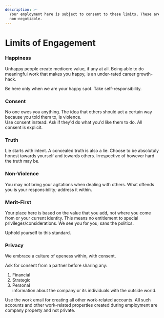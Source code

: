 ```yaml
---
description: >-
  Your employment here is subject to consent to these limits. These are
  non-negotiable.
---
```


# Limits of Engagement

### Happiness

Unhappy people create mediocre value, if any at all. Being able to do meaningful work that makes you happy, is an under-rated career growth-hack. 

Be here only when we are your happy spot. Take self-responsibility.

### 

### Consent

No one owes you anything. The idea that others should act a certain way because you told them to, is violence.   
Use consent instead. Ask if they'd do what you'd like them to do. All consent is explicit. 

### 

### Truth

Lie starts with intent. A concealed truth is also a lie. Choose to be absolutuly honest towards yourself and towards others. Irrespective of however hard the truth may be.

### 

### Non-Violence

You may not bring your agitations when dealing with others. What offends you is your responsibility; address it within.

### 

### Merit-First

Your place here is based on the value that you add, not where you come from or your current identity. This means no entitlement to special privileges/considerations. We see you for you; sans the politics. 

Uphold yourself to this standard.  
   


### Privacy

We embrace a culture of openess within, with consent.   
  
Ask for consent from a partner before sharing any:  
1. Financial  
2. Strategic  
3. Personal  
information about the company or its individuals with the outside world.  
  
Use the work email for creating all other work-related accounts. All such accounts and other work-related properties created during employment are company property and not private.

